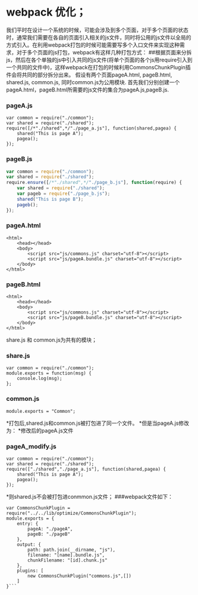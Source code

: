 # webpack 优化；
我们平时在设计一个系统的时候，可能会涉及到多个页面，对于多个页面的状态时，通常我们需要在各自的页面引入相关的js文件，同时将公用的js文件以全局的方式引入。在利用webpack打包的时候可能需要写多个入口文件来实现这种需求，对于多个页面的js打包，webpack有这样几种打包方式：
##根据页面来分拆js，然后在各个单独的js中引入共同的js文件(将单个页面的各个js用require引入到一个共同的文件中)，这样webpack在打包的时候利用CommonsChunkPlugin插件会将共同的部分拆分出来。
	假设有两个页面pageA.html, pageB.html, shared.js, common.js, 同时common.js为公用模块.
	首先我们分别创建一个pageA.html，pageB.html所需要的js文件的集合为pageA.js,pageB.js.
### pageA.js
```
var common = require("./common");
var shared = require("./shared");
require([/*"./shared",*/"./page_a.js"], function(shared,pagea) {
	shared("This is page A");
	pagea();
});
```
### pageB.js
``` javascript
var common = require("./common");
var shared = require("./shared");
require.ensure([/*"./shared",*/"./page_b.js"], function(require) {
	var shared = require("./shared");
	var pageb = require("./page_b.js");
	shared("This is page B");
	pageb();
});
```
### pageA.html
```
<html>
	<head></head>
	<body>
		<script src="js/commons.js" charset="utf-8"></script>
		<script src="js/pageA.bundle.js" charset="utf-8"></script>
	</body>
</html>
```
### pageB.html
```
<html>
	<head></head>
	<body>
		<script src="js/commons.js" charset="utf-8"></script>
		<script src="js/pageB.bundle.js" charset="utf-8"></script>
	</body>
</html>
```
share.js 和 common.js为共有的模块；
### share.js
```
var common = require("./common");
module.exports = function(msg) {
	console.log(msg);
};
```
### common.js
```
module.exports = "Common";
```
*打包后,shared.js和common.js被打包进了同一个文件。
*但是当pageA.js修改为：
*修改后的pageA.js文件
### pageA_modify.js
```
var common = require("./common");
var shared = require("./shared");
require(["./shared","./page_a.js"], function(shared,pagea) {
	shared("This is page A");
	pagea();
});
```
*则shared.js不会被打包进conmmon.js文件；
###webpack文件如下：
```var path = require("path");
var CommonsChunkPlugin = require("../../lib/optimize/CommonsChunkPlugin");
module.exports = {
	entry: {
		pageA: "./pageA",
		pageB: "./pageB"
	},
	output: {
		path: path.join(__dirname, "js"),
		filename: "[name].bundle.js",
		chunkFilename: "[id].chunk.js"
	},
	plugins: [
		new CommonsChunkPlugin("commons.js",[])
	]
}```
